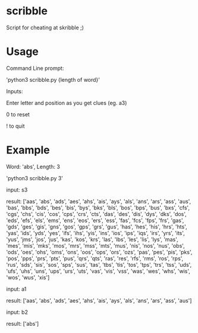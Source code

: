 # scribble
Script for cheating at skribble ;)

# Usage
Command Line prompt:

'python3 scribble.py {length of word}'

Inputs:

Enter letter and position as you get clues (eg. a3)

0 to reset

! to quit

# Example
Word: 'abs', Length: 3

'python3 scribble.py 3'

input: s3

result: ['aas', 'abs', 'ads', 'aes', 'ahs', 'ais', 'ays', 'als', 'ans', 'ars', 'ass', 'aus', 'bas', 'bbs', 'bds', 'bes', 'bis', 'bys', 'bks', 'bls', 'bos', 'bps', 'bus', 'bxs', 'cfs', 'cgs', 'chs', 'cis', 'cos', 'cps', 'crs', 'cts', 'das', 'des', 'dis', 'dys', 'dks', 'dos', 'eds', 'efs', 'els', 'ems', 'ens', 'eos', 'ers', 'ess', 'fas', 'fcs', 'fps', 'frs', 'gas', 'gds', 'ges', 'gis', 'gns', 'gos', 'gps', 'grs', 'gus', 'has', 'hes', 'his', 'hrs', 'hts', 'yas', 'ids', 'yds', 'yes', 'ifs', 'ihs', 'yis', 'ins', 'ios', 'ips', 'iqs', 'irs', 'yrs', 'its', 'yus', 'jms', 'jos', 'jus', 'kas', 'kos', 'krs', 'las', 'lbs', 'les', 'lis', 'lys', 'mas', 'mes', 'mis', 'mks', 'mos', 'mrs', 'mss', 'mts', 'mus', 'nis', 'nos', 'nus', 'obs', 'ods', 'oes', 'ohs', 'oms', 'ons', 'oos', 'ops', 'ors', 'ozs', 'pas', 'pes', 'pis', 'pks', 'pos', 'pps', 'prs', 'pts', 'pus', 'qrs', 'qts', 'ras', 'res', 'rfs', 'rms', 'ros', 'rps', 'rus', 'sds', 'sis', 'sos', 'sps', 'sus', 'tas', 'tbs', 'tis', 'tos', 'tps', 'trs', 'tss', 'uds', 'ufs', 'uhs', 'uns', 'ups', 'urs', 'uts', 'vas', 'vis', 'vss', 'was', 'wes', 'whs', 'wis', 'wos', 'wus', 'xis']

input: a1

result: ['aas', 'abs', 'ads', 'aes', 'ahs', 'ais', 'ays', 'als', 'ans', 'ars', 'ass', 'aus']

input: b2

result: ['abs']


